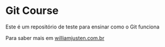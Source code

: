 # Git Course 


Este é um repositório de teste para ensinar como o Git funciona

Para saber mais em [williamjusten.com.br]()
